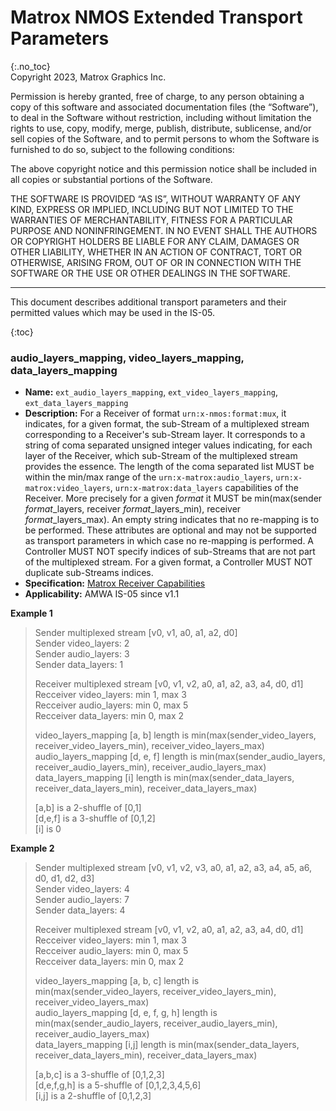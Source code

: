 # Matrox NMOS Extended Transport Parameters
{:.no_toc}  
Copyright 2023, Matrox Graphics Inc.

Permission is hereby granted, free of charge, to any person obtaining a copy of this software and associated documentation files (the “Software”), to deal in the Software without restriction, including without limitation the rights to use, copy, modify, merge, publish, distribute, sublicense, and/or sell copies of the Software, and to permit persons to whom the Software is furnished to do so, subject to the following conditions:

The above copyright notice and this permission notice shall be included in all copies or substantial portions of the Software.

THE SOFTWARE IS PROVIDED “AS IS”, WITHOUT WARRANTY OF ANY KIND, EXPRESS OR IMPLIED, INCLUDING BUT NOT LIMITED TO THE WARRANTIES OF MERCHANTABILITY, FITNESS FOR A PARTICULAR PURPOSE AND NONINFRINGEMENT. IN NO EVENT SHALL THE AUTHORS OR COPYRIGHT HOLDERS BE LIABLE FOR ANY CLAIM, DAMAGES OR OTHER LIABILITY, WHETHER IN AN ACTION OF CONTRACT, TORT OR OTHERWISE, ARISING FROM, OUT OF OR IN CONNECTION WITH THE SOFTWARE OR THE USE OR OTHER DEALINGS IN THE SOFTWARE.
  
---
  
This document describes additional transport parameters and their permitted values which may be used in the IS-05.

{:toc}

### audio_layers_mapping, video_layers_mapping, data_layers_mapping
- **Name:** `ext_audio_layers_mapping`, `ext_video_layers_mapping`, `ext_data_layers_mapping`
- **Description:** For a Receiver of format `urn:x-nmos:format:mux`, it indicates, for a given format, the sub-Stream of a multiplexed stream corresponding to a Receiver's sub-Stream layer. It corresponds to a string of coma separated unsigned integer values indicating, for each layer of the Receiver, which sub-Stream of the multiplexed stream provides the essence. The length of the coma separated list MUST be within the min/max range of the `urn:x-matrox:audio_layers`, `urn:x-matrox:video_layers`, `urn:x-matrox:data_layers` capabilities of the Receiver. More precisely for a given *format* it MUST be min(max(sender *format*_layers, receiver *format*_layers_min), receiver *format*_layers_max). An empty string indicates that no re-mapping is to be performed. These attributes are optional and may not be supported as transport parameters in which case no re-mapping is performed. A Controller MUST NOT specify indices of sub-Streams that are not part of the multiplexed stream. For a given format, a Controller MUST NOT duplicate sub-Streams indices.
- **Specification:** [Matrox Receiver Capabilities](https://github.com/alabou/NMOS-MatroxOnly/blob/main/ReceiverCapabilities.md)
- **Applicability:** AMWA IS-05 since v1.1

**Example 1**
>
>Sender multiplexed stream [v0, v1, a0, a1, a2, d0]  
>Sender video_layers: 2  
>Sender audio_layers: 3  
>Sender data_layers: 1  
>
>Receiver multiplexed stream [v0, v1, v2, a0, a1, a2, a3, a4, d0, d1]   
>Recceiver video_layers: min 1, max 3  
>Recceiver audio_layers: min 0, max 5  
>Recceiver data_layers: min 0, max 2  
>
>video_layers_mapping [a, b]   length is min(max(sender_video_layers, receiver_video_layers_min), receiver_video_layers_max)  
>audio_layers_mapping [d, e, f] length is min(max(sender_audio_layers, receiver_audio_layers_min), receiver_audio_layers_max)  
>data_layers_mapping [i] length is min(max(sender_data_layers, receiver_data_layers_min), receiver_data_layers_max)  
>
>[a,b] is a 2-shuffle of [0,1]  
>[d,e,f] is a 3-shuffle of [0,1,2]  
>[i] is 0  

**Example 2**
>
>Sender multiplexed stream [v0, v1, v2, v3, a0, a1, a2, a3, a4, a5, a6, d0, d1, d2, d3]  
>Sender video_layers: 4  
>Sender audio_layers: 7  
>Sender data_layers: 4  
>
>Receiver multiplexed stream [v0, v1, v2, a0, a1, a2, a3, a4, d0, d1]  
>Recceiver video_layers: min 1, max 3  
>Recceiver audio_layers: min 0, max 5  
>Recceiver data_layers: min 0, max 2  
>
>video_layers_mapping [a, b, c]   length is min(max(sender_video_layers, receiver_video_layers_min), receiver_video_layers_max)  
>audio_layers_mapping [d, e, f, g, h] length is min(max(sender_audio_layers, receiver_audio_layers_min), receiver_audio_layers_max)  
>data_layers_mapping [i,j] length is min(max(sender_data_layers, receiver_data_layers_min), receiver_data_layers_max)  
>
>[a,b,c] is a 3-shuffle of [0,1,2,3]  
>[d,e,f,g,h] is a 5-shuffle of [0,1,2,3,4,5,6]  
>[i,j] is a 2-shuffle of [0,1,2,3]  

